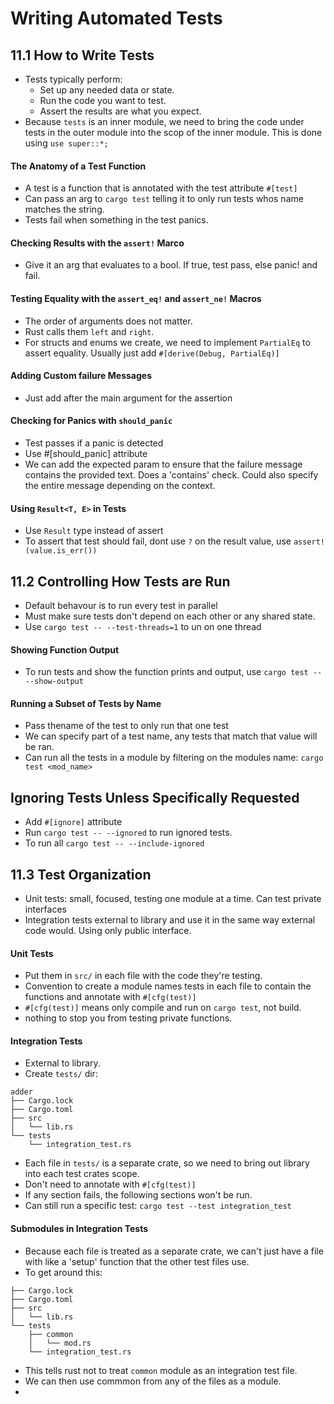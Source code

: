 # Writing Automated Tests

## 11.1 How to Write Tests

- Tests typically perform:
  - Set up any needed data or state.
  - Run the code you want to test.
  - Assert the results are what you expect.
- Because `tests` is an inner module, we need to bring the code under tests in the outer module into the scop of the inner module. This is done using `use super::*;`

#### The Anatomy of a Test Function

- A test is a function that is annotated with the test attribute `#[test]`
- Can pass an arg to `cargo test` telling it to only run tests whos name matches the string.
- Tests fail when something in the test panics.

#### Checking Results with the `assert!` Marco

- Give it an arg that evaluates to a bool. If true, test pass, else panic! and fail.

#### Testing Equality with the `assert_eq!` and `assert_ne!` Macros

- The order of arguments does not matter.
- Rust calls them `left` and `right`.
- For structs and enums we create, we need to implement `PartialEq` to assert equality. Usually just add `#[derive(Debug, PartialEq)]`

#### Adding Custom failure Messages

- Just add after the main argument for the assertion

#### Checking for Panics with `should_panic`

- Test passes if a panic is detected
- Use #[should_panic] attribute
- We can add the expected param to ensure that the failure message contains the provided text. Does a 'contains' check. Could also specify the entire message depending on the context.

#### Using `Result<T, E>` in Tests

- Use `Result` type instead of assert
- To assert that test should fail, dont use `?` on the result value, use `assert!(value.is_err())`

## 11.2 Controlling How Tests are Run

- Default behavour is to run every test in parallel
- Must make sure tests don't depend on each other or any shared state.
- Use `cargo test -- --test-threads=1` to un on one thread

#### Showing Function Output

- To run tests and show the function prints and output, use `cargo test -- --show-output`

#### Running a Subset of Tests by Name

- Pass thename of the test to only run that one test
- We can specify part of a test name, any tests that match that value will be ran.
- Can run all the tests in a module by filtering on the modules name: `cargo test <mod_name>`

## Ignoring Tests Unless Specifically Requested
- Add `#[ignore]` attribute
- Run `cargo test -- --ignored` to run ignored tests. 
- To run all `cargo test -- --include-ignored`

## 11.3 Test Organization
- Unit tests: small, focused, testing one module at a time. Can test private interfaces
- Integration tests external to library and use it in the same way external code would. Using only public interface. 

#### Unit Tests
- Put them in `src/` in each file with the code they're testing.
- Convention to create a module names tests in each file to contain the functions and annotate with `#[cfg(test)]`
- `#[cfg(test)]` means only compile and run on `cargo test`, not build. 
- nothing to stop you from testing private functions. 

#### Integration Tests
- External to library. 
- Create `tests/` dir:
```
adder
├── Cargo.lock
├── Cargo.toml
├── src
│   └── lib.rs
└── tests
    └── integration_test.rs
```
- Each file in `tests/` is a separate crate, so we need to bring out library into each test crates scope. 
- Don't need to annotate with `#[cfg(test)]`
- If any section fails, the following sections won't be run. 
- Can still run a specific test: `cargo test --test integration_test`


#### Submodules in Integration Tests
- Because each file is treated as a separate crate, we can't just have a file with like a 'setup' function that the other test files use. 
- To get around this:
```
├── Cargo.lock
├── Cargo.toml
├── src
│   └── lib.rs
└── tests
    ├── common
    │   └── mod.rs
    └── integration_test.rs
```
- This tells rust not to treat `common` module as an integration test file. 
- We can then use commmon from any of the files as a module. 
- 



